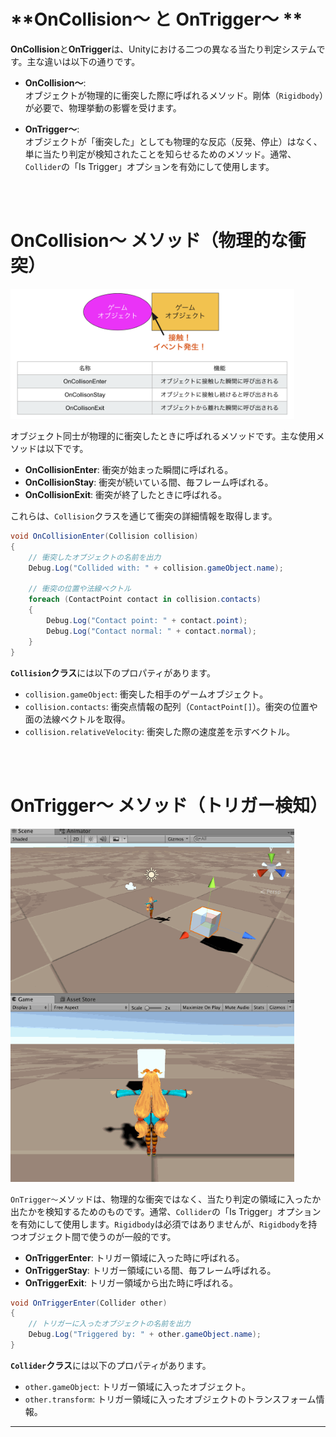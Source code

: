 #  **OnCollision～ と OnTrigger～ **

**OnCollision**と**OnTrigger**は、Unityにおける二つの異なる当たり判定システムです。主な違いは以下の通りです。








- **OnCollision～**:  
オブジェクトが物理的に衝突した際に呼ばれるメソッド。剛体（`Rigidbody`）が必要で、物理挙動の影響を受けます。

- **OnTrigger～**:  
オブジェクトが「衝突した」としても物理的な反応（反発、停止）はなく、単に当たり判定が検知されたことを知らせるためのメソッド。通常、`Collider`の「Is Trigger」オプションを有効にして使用します。

<br>

<br>

# **OnCollision～ メソッド（物理的な衝突）**

<img src="images/collision.png" width="90%" alt="" title="">


オブジェクト同士が物理的に衝突したときに呼ばれるメソッドです。主な使用メソッドは以下です。

- **OnCollisionEnter**: 衝突が始まった瞬間に呼ばれる。
- **OnCollisionStay**: 衝突が続いている間、毎フレーム呼ばれる。
- **OnCollisionExit**: 衝突が終了したときに呼ばれる。

これらは、`Collision`クラスを通じて衝突の詳細情報を取得します。

```csharp
void OnCollisionEnter(Collision collision)
{
    // 衝突したオブジェクトの名前を出力
    Debug.Log("Collided with: " + collision.gameObject.name);
    
    // 衝突の位置や法線ベクトル
    foreach (ContactPoint contact in collision.contacts)
    {
        Debug.Log("Contact point: " + contact.point);
        Debug.Log("Contact normal: " + contact.normal);
    }
}
```

**`Collision`クラス**には以下のプロパティがあります。

- `collision.gameObject`: 衝突した相手のゲームオブジェクト。
- `collision.contacts`: 衝突点情報の配列（`ContactPoint[]`）。衝突の位置や面の法線ベクトルを取得。
- `collision.relativeVelocity`: 衝突した際の速度差を示すベクトル。


<br>

<br>

# **OnTrigger～ メソッド（トリガー検知）**

<img src="images/OnTriggerExit実行.gif" width="90%" alt="" title="">

`OnTrigger～`メソッドは、物理的な衝突ではなく、当たり判定の領域に入ったか出たかを検知するためのものです。通常、`Collider`の「Is Trigger」オプションを有効にして使用します。`Rigidbody`は必須ではありませんが、`Rigidbody`を持つオブジェクト間で使うのが一般的です。

- **OnTriggerEnter**: トリガー領域に入った時に呼ばれる。
- **OnTriggerStay**: トリガー領域にいる間、毎フレーム呼ばれる。
- **OnTriggerExit**: トリガー領域から出た時に呼ばれる。

```csharp
void OnTriggerEnter(Collider other)
{
    // トリガーに入ったオブジェクトの名前を出力
    Debug.Log("Triggered by: " + other.gameObject.name);
}
```

**`Collider`クラス**には以下のプロパティがあります。

- `other.gameObject`: トリガー領域に入ったオブジェクト。
- `other.transform`: トリガー領域に入ったオブジェクトのトランスフォーム情報。



---
